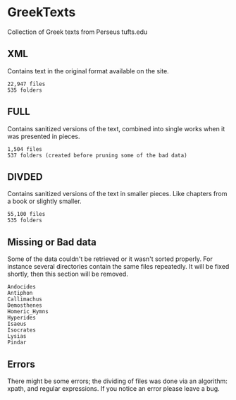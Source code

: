 # GreekTexts
 Collection of Greek texts from Perseus tufts.edu

## XML
Contains text in the original format available on the site.
```
22,947 files
535 folders
```

## FULL
Contains sanitized versions of the text, combined into single works when it was presented in pieces.
```
1,504 files
537 folders (created before pruning some of the bad data)
```

## DIVDED
Contains sanitized versions of the text in smaller pieces. Like chapters from a book or slightly smaller.
```
55,100 files
535 folders
```

## Missing or Bad data
Some of the data couldn't be retrieved or it wasn't sorted properly. For instance several directories contain the same files repeatedly. It will be fixed shortly, then this section will be removed.
```
Andocides
Antiphon
Callimachus
Demosthenes
Homeric_Hymns
Hyperides
Isaeus
Isocrates
Lysias
Pindar
```

## Errors
There might be some errors; the dividing of files was done via an algorithm: xpath, and regular expressions. If you notice an error please leave a bug.